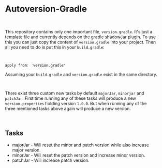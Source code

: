 # Autoversion-Gradle

<br>

This repository contains only one important file, `version.gradle`.
It's just a template file and currently depends on the gradle shadowJar plugin.
To use this you can just copy the content of `version.gradle` into your project.
Then all you need to do is put this in your `build.gradle`:

<br>

```
apply from: 'version.gradle'
```

Assuming your `build.gradle` and `version.gradle` exist in the same directory.

<br>

There exist three custom new tasks by default `majorJar`, `minorjar` and `patchJar`.
First time running any of these tasks will produce a new `version.properties` holding version `1.0.0`.
But when running any of the three mentioned tasks above again will produce a new version.

<br>

## Tasks
- majorJar
      - Will reset the minor and patch version while also increase major version.
- minorJar
      - Will reset the patch version and increase minor version.
- patchJar
      - Will increase patch version.
